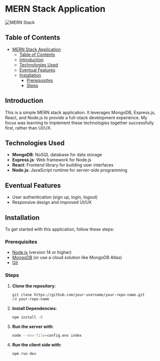 # MERN Stack Application

![MERN Stack](https://)

## Table of Contents

- [MERN Stack Application](#mern-stack-application)
  - [Table of Contents](#table-of-contents)
  - [Introduction](#introduction)
  - [Technologies Used](#technologies-used)
  - [Eventual Features](#eventual-features)
  - [Installation](#installation)
    - [Prerequisites](#prerequisites)
    - [Steps](#steps)

## Introduction

This is a simple MERN stack application. It leverages MongoDB, Express.js, React, and Node.js to provide a full-stack development experience. My focus was learning to implement these technologies together successfully first, rather than UI/UX.

## Technologies Used

- **MongoDB**: NoSQL database for data storage
- **Express.js**: Web framework for Node.js
- **React**: Frontend library for building user interfaces
- **Node.js**: JavaScript runtime for server-side programming

## Eventual Features

- User authentication (sign up, login, logout)
- Responsive design and improved UI/UX

## Installation

To get started with this application, follow these steps:

### Prerequisites

- [Node.js](https://nodejs.org/) (version 14 or higher)
- [MongoDB](https://www.mongodb.com/) (or use a cloud solution like MongoDB Atlas)
- [Git](https://git-scm.com/)

### Steps

1. **Clone the repository**:

   ```bash
   git clone https://github.com/your-username/your-repo-name.git
   cd your-repo-name
   ```

2. **Install Dependencies**:

   ```bash
   npm install -D
   ```

3. **Run the server with**:

   ```bash
   node --env-file=config.env index
   ```

4. **Run the client side with**:

   ```bash
   npm run dev
   ```
